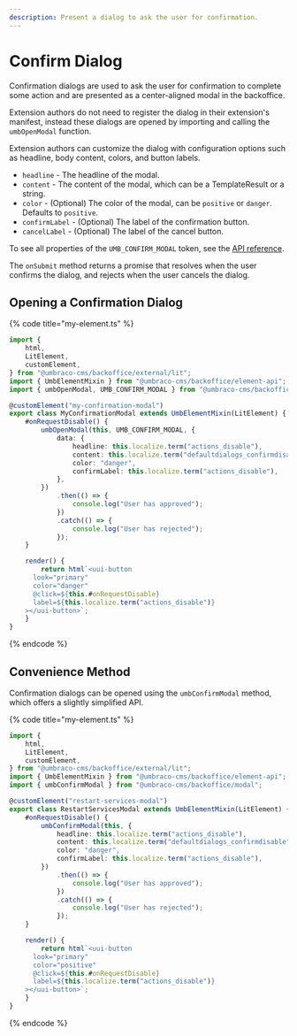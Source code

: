```yaml
---
description: Present a dialog to ask the user for confirmation.
---
```


# Confirm Dialog

Confirmation dialogs are used to ask the user for confirmation to complete some action and are presented as a center-aligned modal in the backoffice.

Extension authors do not need to register the dialog in their extension's manifest, instead these dialogs are opened by importing and calling the `umbOpenModal` function.

Extension authors can customize the dialog with configuration options such as headline, body content, colors, and button labels.

* `headline` - The headline of the modal.
* `content` - The content of the modal, which can be a TemplateResult or a string.
* `color` - (Optional) The color of the modal, can be `positive` or `danger`. Defaults to `positive`.
* `confirmLabel` - (Optional) The label of the confirmation button.
* `cancelLabel` - (Optional) The label of the cancel button.

To see all properties of the `UMB_CONFIRM_MODAL` token, see the [API reference](https://apidocs.umbraco.com/v16/ui-api/interfaces/packages_core_modal.UmbConfirmModalData.html).

The `onSubmit` method returns a promise that resolves when the user confirms the dialog, and rejects when the user cancels the dialog.

## Opening a Confirmation Dialog

{% code title="my-element.ts" %}
```typescript
import {
    html,
    LitElement,
    customElement,
} from "@umbraco-cms/backoffice/external/lit";
import { UmbElementMixin } from "@umbraco-cms/backoffice/element-api";
import { umbOpenModal, UMB_CONFIRM_MODAL } from "@umbraco-cms/backoffice/modal";

@customElement("my-confirmation-modal")
export class MyConfirmationModal extends UmbElementMixin(LitElement) {
    #onRequestDisable() {
        umbOpenModal(this, UMB_CONFIRM_MODAL, {
            data: {
                headline: this.localize.term("actions_disable"),
                content: this.localize.term("defaultdialogs_confirmdisable"),
                color: "danger",
                confirmLabel: this.localize.term("actions_disable"),
            },
        })
            .then(() => {
                console.log("User has approved");
            })
            .catch(() => {
                console.log("User has rejected");
            });
    }

    render() {
        return html`<uui-button
      look="primary"
      color="danger"
      @click=${this.#onRequestDisable}
      label=${this.localize.term("actions_disable")}
    ></uui-button>`;
    }
}
```
{% endcode %}

## Convenience Method

Confirmation dialogs can be opened using the `umbConfirmModal` method, which offers a slightly simplified API.

{% code title="my-element.ts" %}
```typescript
import {
    html,
    LitElement,
    customElement,
} from "@umbraco-cms/backoffice/external/lit";
import { UmbElementMixin } from "@umbraco-cms/backoffice/element-api";
import { umbConfirmModal } from "@umbraco-cms/backoffice/modal";

@customElement("restart-services-modal")
export class RestartServicesModal extends UmbElementMixin(LitElement) {
    #onRequestDisable() {
        umbConfirmModal(this, {
            headline: this.localize.term("actions_disable"),
            content: this.localize.term("defaultdialogs_confirmdisable"),
            color: "danger",
            confirmLabel: this.localize.term("actions_disable"),
        })
            .then(() => {
                console.log("User has approved");
            })
            .catch(() => {
                console.log("User has rejected");
            });
    }

    render() {
        return html`<uui-button
      look="primary"
      color="positive"
      @click=${this.#onRequestDisable}
      label=${this.localize.term("actions_disable")}
    ></uui-button>`;
    }
}
```
{% endcode %}
